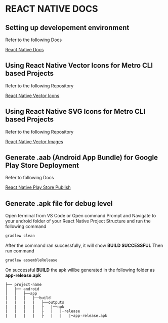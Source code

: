 # REACT NATIVE DOCS

## Setting up developement environment

Refer to the following Docs

[React Native Docs](https://reactnative.dev/docs/0.71/getting-started)

## Using React Native Vector Icons for Metro CLI based Projects

Refer to the following Repository

[React Native Vector Icons](https://github.com/oblador/react-native-vector-icons)

## Using React Native SVG Icons for Metro CLI based Projects

Refer to the following Repository

[React Native Vector Images](https://github.com/oblador/react-native-vector-image)

## Generate .aab (Android App Bundle) for Google Play Store Deployment

Refer to following Docs

[React Native Play Store Publish](https://reactnative.dev/docs/0.71/signed-apk-android)

## Generate .apk file for debug level

Open terminal from VS Code or Open command Prompt and Navigate to your android folder of your React Native Project Structure and run the following command

```bash
gradlew clean
```

After the command ran successfully, it will show **BUILD SUCCESSFUL**
Then run command

```bash
gradlew assembleRelease
```

On successful **BUILD** the apk willbe generated in the following folder as **app-release.apk**

```tree
├── project-name 
│   ├── android
│   │   ├──app
|   |   |   ├──build
|   |   |   |   ├──outputs
|   |   |   |   ├   |──apk
|   |   |   |   ├   |   |─release
|   |   |   |   ├   |   |   |─app-release.apk
```

